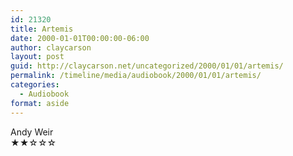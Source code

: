 ```yaml
---
id: 21320
title: Artemis
date: 2000-01-01T00:00:00-06:00
author: claycarson
layout: post
guid: http://claycarson.net/uncategorized/2000/01/01/artemis/
permalink: /timeline/media/audiobook/2000/01/01/artemis/
categories:
  - Audiobook
format: aside
---
```

<div class="media-details"></div>

<div class="media-creator">Andy Weir</div>

<div class="media-rating">★★☆☆☆</div>